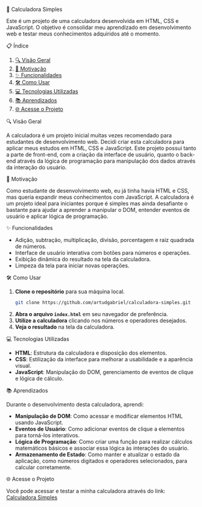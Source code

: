 📐 Calculadora Simples

Este é um projeto de uma calculadora desenvolvida em HTML, CSS e JavaScript. O objetivo é consolidar meu aprendizado em desenvolvimento web e testar meus conhecimentos adquiridos até o momento.

📋 Índice

1. [🔍 Visão Geral](#-visão-geral)
2. [🎯 Motivação](#-motivação)
3. [✨ Funcionalidades](#-funcionalidades)
4. [🛠️ Como Usar](#️-como-usar)
5. [💻 Tecnologias Utilizadas](#-tecnologias-utilizadas)
6. [📚 Aprendizados](#-aprendizados)
7. [🌐 Acesse o Projeto](#-acesse-o-projeto)

🔍 Visão Geral

A calculadora é um projeto inicial muitas vezes recomendado para estudantes de desenvolvimento web. Decidi criar esta calculadora para aplicar meus estudos em HTML, CSS e JavaScript. Este projeto possui tanto a parte de front-end, com a criação da interface de usuário, quanto o back-end através da lógica de programação para manipulação dos dados através da interação do usuário.

🎯 Motivação

Como estudante de desenvolvimento web, eu já tinha havia HTML e CSS, mas queria expandir meus conhecimentos com JavaScript. A calculadora é um projeto ideal para iniciantes porque é simples mas ainda desafiante o bastante para ajudar a aprender a manipular o DOM, entender eventos de usuário e aplicar lógica de programação.

✨ Funcionalidades

- Adição, subtração, multiplicação, divisão, porcentagem e raiz quadrada de números.
- Interface de usuário interativa com botões para números e operações.
- Exibição dinâmica do resultado na tela da calculadora.
- Limpeza da tela para iniciar novas operações.

🛠️ Como Usar

1. **Clone o repositório** para sua máquina local.
   ```bash
   git clone https://github.com/artudgabriel/calculadora-simples.git
   ```
2. **Abra o arquivo `index.html`** em seu navegador de preferência.
3. **Utilize a calculadora** clicando nos números e operadores desejados.
4. **Veja o resultado** na tela da calculadora.

💻 Tecnologias Utilizadas

- **HTML**: Estrutura da calculadora e disposição dos elementos.
- **CSS**: Estilização da interface para melhorar a usabilidade e a aparência visual.
- **JavaScript**: Manipulação do DOM, gerenciamento de eventos de clique e lógica de cálculo.

📚 Aprendizados

Durante o desenvolvimento desta calculadora, aprendi:

- **Manipulação de DOM**: Como acessar e modificar elementos HTML usando JavaScript.
- **Eventos de Usuário**: Como adicionar eventos de clique a elementos para torná-los interativos.
- **Lógica de Programação**: Como criar uma função para realizar cálculos matemáticos básicos e associar essa lógica às interações do usuário.
- **Armazenamento de Estado**: Como manter e atualizar o estado da aplicação, como números digitados e operadores selecionados, para calcular corretamente.

🌐 Acesse o Projeto

Você pode acessar e testar a minha calculadora através do link: [Calculadora Simples](https://calculadora-simples-pi-gray.vercel.app/)
